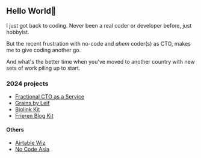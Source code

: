 ## Hello World🖖

I just got back to coding. Never been a real coder or developer before, just hobbyist.

But the recent frustration with no-code and *ahem* coder(s) as CTO, makes me to give coding another go.

And what's the better time when you've moved to another country with new sets of work piling up to start.

### 2024 projects
- [Fractional CTO as a Service](https://leifjerami.com)
- [Grains by Leif](https://grains.leifjerami.com)
- [Biolink Kit](https://grains.leifjerami.com/post/biolink-clone/)
- [Frieren Blog Kit](https://grains.leifjerami.com/post/frieren-blog-kit/)

#### Others
- [Airtable Wiz](https://airtablewiz.com)
- [No Code Asia](https://nocodeasia.leifjerami.com)
  
<!--
**fishingelephants/fishingelephants** is a ✨ _special_ ✨ repository because its `README.md` (this file) appears on your GitHub profile.

Here are some ideas to get you started:

- 🔭 I’m currently working on ...
- 🌱 I’m currently learning ...
- 👯 I’m looking to collaborate on ...
- 🤔 I’m looking for help with ...
- 💬 Ask me about ...
- 📫 How to reach me: ...
- 😄 Pronouns: ...
- ⚡ Fun fact: ...
-->
